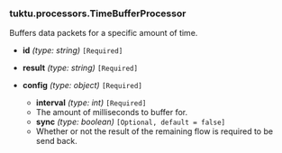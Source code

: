 ### tuktu.processors.TimeBufferProcessor
Buffers data packets for a specific amount of time.

  * **id** *(type: string)* `[Required]`

  * **result** *(type: string)* `[Required]`

  * **config** *(type: object)* `[Required]`

    * **interval** *(type: int)* `[Required]`
    - The amount of milliseconds to buffer for.

    * **sync** *(type: boolean)* `[Optional, default = false]`
    - Whether or not the result of the remaining flow is required to be send back.

